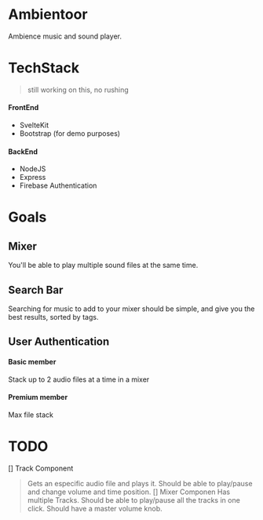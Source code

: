 # Ambientoor
Ambience music and sound player.

# TechStack
> still working on this, no rushing
#### FrontEnd
- SvelteKit
- Bootstrap (for demo purposes)

#### BackEnd
- NodeJS
- Express
- Firebase Authentication

# Goals
## Mixer
You'll be able to play multiple sound files at the same time.
## Search Bar
Searching for music to add to your mixer should be simple, and give you the best results, sorted by tags.
## User Authentication
#### Basic member
Stack up to 2 audio files at a time in a mixer
#### Premium member
Max file stack

# TODO
[] Track Component
> Gets an especific audio file and plays it. Should be able to play/pause and change volume and time position.
[] Mixer Componen
> Has multiple Tracks. Should be able to play/pause all the tracks in one click. Should have a master volume knob.
